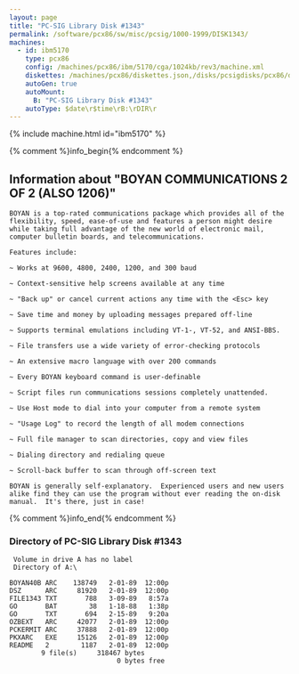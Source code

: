 ```yaml
---
layout: page
title: "PC-SIG Library Disk #1343"
permalink: /software/pcx86/sw/misc/pcsig/1000-1999/DISK1343/
machines:
  - id: ibm5170
    type: pcx86
    config: /machines/pcx86/ibm/5170/cga/1024kb/rev3/machine.xml
    diskettes: /machines/pcx86/diskettes.json,/disks/pcsigdisks/pcx86/diskettes.json
    autoGen: true
    autoMount:
      B: "PC-SIG Library Disk #1343"
    autoType: $date\r$time\rB:\rDIR\r
---
```


{% include machine.html id="ibm5170" %}

{% comment %}info_begin{% endcomment %}

## Information about "BOYAN COMMUNICATIONS 2 OF 2 (ALSO 1206)"

    BOYAN is a top-rated communications package which provides all of the
    flexibility, speed, ease-of-use and features a person might desire
    while taking full advantage of the new world of electronic mail,
    computer bulletin boards, and telecommunications.
    
    Features include:
    
    ~ Works at 9600, 4800, 2400, 1200, and 300 baud
    
    ~ Context-sensitive help screens available at any time
    
    ~ "Back up" or cancel current actions any time with the <Esc> key
    
    ~ Save time and money by uploading messages prepared off-line
    
    ~ Supports terminal emulations including VT-1-, VT-52, and ANSI-BBS.
    
    ~ File transfers use a wide variety of error-checking protocols
    
    ~ An extensive macro language with over 200 commands
    
    ~ Every BOYAN keyboard command is user-definable
    
    ~ Script files run communications sessions completely unattended.
    
    ~ Use Host mode to dial into your computer from a remote system
    
    ~ "Usage Log" to record the length of all modem connections
    
    ~ Full file manager to scan directories, copy and view files
    
    ~ Dialing directory and redialing queue
    
    ~ Scroll-back buffer to scan through off-screen text
    
    BOYAN is generally self-explanatory.  Experienced users and new users
    alike find they can use the program without ever reading the on-disk
    manual.  It's there, just in case!
{% comment %}info_end{% endcomment %}


### Directory of PC-SIG Library Disk #1343

     Volume in drive A has no label
     Directory of A:\

    BOYAN40B ARC    138749   2-01-89  12:00p
    DSZ      ARC     81920   2-01-89  12:00p
    FILE1343 TXT       788   3-09-89   8:57a
    GO       BAT        38   1-18-88   1:38p
    GO       TXT       694   2-15-89   9:20a
    OZBEXT   ARC     42077   2-01-89  12:00p
    PCKERMIT ARC     37888   2-01-89  12:00p
    PKXARC   EXE     15126   2-01-89  12:00p
    README   2        1187   2-01-89  12:00p
            9 file(s)     318467 bytes
                               0 bytes free
